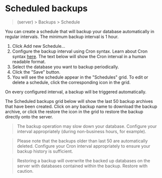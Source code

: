 # Scheduled backups

> (server) > Backups > Schedule

You can create a schedule that will backup your database automatically in regular intervals. The minimum backup interval is 1 hour.

1. Click Add new Schedule...
2. Configure the backup interval using Cron syntax. Learn about Cron syntax [here](https://en.wikipedia.org/wiki/Cron). The text below will show the Cron interval in a human readable format.
3. Select the database you want to backup periodically.
4. Click the "Save" button.
5. You will see the schedule appear in the "Schedules" grid. To edit or delete a schedule, click the corresponding icon in the grid.

On every configured interval, a backup will be triggered automatically.

The Scheduled backups grid below will show the last 50 backup archives that have been created. Click on any backup name to download the backup archive, or click the restore the icon in the grid to restore the backup directly onto the server.

> The backup operation may slow down your database. Configure your interval appropriately (during non-business hours, for example).

> Please note that the backups older than last 50 are automatically deleted. Configure your Cron interval appropriately to ensure your backup history is sufficient.

> Restoring a backup will overwrite the backed up databases on the server with databases contained within the backup. Restore with caution.